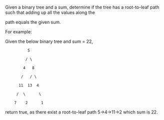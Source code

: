Given a binary tree and a sum, determine if the tree has a root-to-leaf path such that adding up all the values along the 

path equals the given sum.

For example:

Given the below binary tree and sum = 22,

              5

             / \

            4   8

           /   / \

          11  13  4

         /  \      \

        7    2      1

return true, as there exist a root-to-leaf path 5->4->11->2 which sum is 22.
